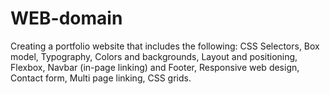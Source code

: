# WEB-domain
Creating a portfolio website that includes the following:  CSS Selectors, Box model, Typography, Colors and backgrounds, Layout and positioning, Flexbox, Navbar (in-page linking) and Footer, Responsive web design, Contact form, Multi page linking, CSS grids.

